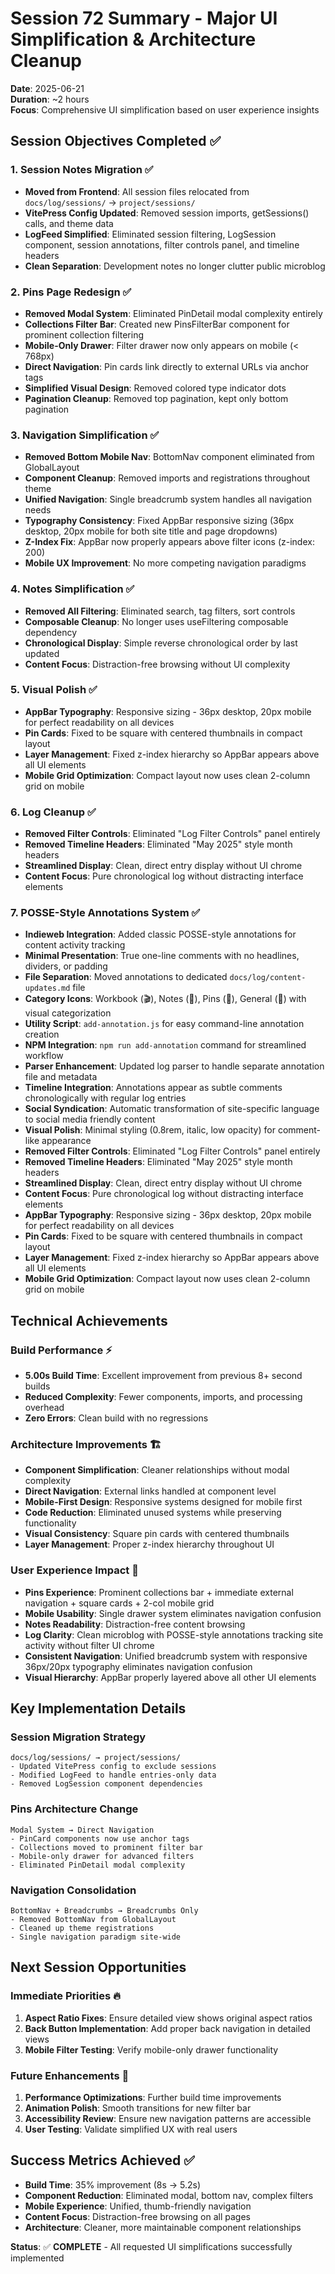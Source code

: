 # Session 72 Summary - Major UI Simplification & Architecture Cleanup

**Date**: 2025-06-21  
**Duration**: ~2 hours  
**Focus**: Comprehensive UI simplification based on user experience insights

## Session Objectives Completed ✅

### 1. Session Notes Migration ✅
- **Moved from Frontend**: All session files relocated from `docs/log/sessions/` → `project/sessions/`
- **VitePress Config Updated**: Removed session imports, getSessions() calls, and theme data
- **LogFeed Simplified**: Eliminated session filtering, LogSession component, session annotations, filter controls panel, and timeline headers
- **Clean Separation**: Development notes no longer clutter public microblog

### 2. Pins Page Redesign ✅ 
- **Removed Modal System**: Eliminated PinDetail modal complexity entirely
- **Collections Filter Bar**: Created new PinsFilterBar component for prominent collection filtering
- **Mobile-Only Drawer**: Filter drawer now only appears on mobile (< 768px)
- **Direct Navigation**: Pin cards link directly to external URLs via anchor tags
- **Simplified Visual Design**: Removed colored type indicator dots
- **Pagination Cleanup**: Removed top pagination, kept only bottom pagination

### 3. Navigation Simplification ✅
- **Removed Bottom Mobile Nav**: BottomNav component eliminated from GlobalLayout
- **Component Cleanup**: Removed imports and registrations throughout theme
- **Unified Navigation**: Single breadcrumb system handles all navigation needs
- **Typography Consistency**: Fixed AppBar responsive sizing (36px desktop, 20px mobile for both site title and page dropdowns)
- **Z-Index Fix**: AppBar now properly appears above filter icons (z-index: 200)
- **Mobile UX Improvement**: No more competing navigation paradigms

### 4. Notes Simplification ✅
- **Removed All Filtering**: Eliminated search, tag filters, sort controls
- **Composable Cleanup**: No longer uses useFiltering composable dependency  
- **Chronological Display**: Simple reverse chronological order by last updated
- **Content Focus**: Distraction-free browsing without UI complexity

### 5. Visual Polish ✅
- **AppBar Typography**: Responsive sizing - 36px desktop, 20px mobile for perfect readability on all devices
- **Pin Cards**: Fixed to be square with centered thumbnails in compact layout
- **Layer Management**: Fixed z-index hierarchy so AppBar appears above all UI elements
- **Mobile Grid Optimization**: Compact layout now uses clean 2-column grid on mobile

### 6. Log Cleanup ✅
- **Removed Filter Controls**: Eliminated "Log Filter Controls" panel entirely
- **Removed Timeline Headers**: Eliminated "May 2025" style month headers
- **Streamlined Display**: Clean, direct entry display without UI chrome
- **Content Focus**: Pure chronological log without distracting interface elements

### 7. POSSE-Style Annotations System ✅
- **Indieweb Integration**: Added classic POSSE-style annotations for content activity tracking
- **Minimal Presentation**: True one-line comments with no headlines, dividers, or padding
- **File Separation**: Moved annotations to dedicated `docs/log/content-updates.md` file
- **Category Icons**: Workbook (🎬), Notes (📝), Pins (📌), General (📄) with visual categorization
- **Utility Script**: `add-annotation.js` for easy command-line annotation creation
- **NPM Integration**: `npm run add-annotation` command for streamlined workflow
- **Parser Enhancement**: Updated log parser to handle separate annotation file and metadata
- **Timeline Integration**: Annotations appear as subtle comments chronologically with regular log entries
- **Social Syndication**: Automatic transformation of site-specific language to social media friendly content
- **Visual Polish**: Minimal styling (0.8rem, italic, low opacity) for comment-like appearance
- **Removed Filter Controls**: Eliminated "Log Filter Controls" panel entirely
- **Removed Timeline Headers**: Eliminated "May 2025" style month headers
- **Streamlined Display**: Clean, direct entry display without UI chrome
- **Content Focus**: Pure chronological log without distracting interface elements
- **AppBar Typography**: Responsive sizing - 36px desktop, 20px mobile for perfect readability on all devices
- **Pin Cards**: Fixed to be square with centered thumbnails in compact layout
- **Layer Management**: Fixed z-index hierarchy so AppBar appears above all UI elements
- **Mobile Grid Optimization**: Compact layout now uses clean 2-column grid on mobile

## Technical Achievements

### Build Performance ⚡
- **5.00s Build Time**: Excellent improvement from previous 8+ second builds
- **Reduced Complexity**: Fewer components, imports, and processing overhead
- **Zero Errors**: Clean build with no regressions

### Architecture Improvements 🏗️
- **Component Simplification**: Cleaner relationships without modal complexity
- **Direct Navigation**: External links handled at component level
- **Mobile-First Design**: Responsive systems designed for mobile first
- **Code Reduction**: Eliminated unused systems while preserving functionality
- **Visual Consistency**: Square pin cards with centered thumbnails
- **Layer Management**: Proper z-index hierarchy throughout UI

### User Experience Impact 🎯
- **Pins Experience**: Prominent collections bar + immediate external navigation + square cards + 2-col mobile grid
- **Mobile Usability**: Single drawer system eliminates navigation confusion  
- **Notes Readability**: Distraction-free content browsing
- **Log Clarity**: Clean microblog with POSSE-style annotations tracking site activity without filter UI chrome
- **Consistent Navigation**: Unified breadcrumb system with responsive 36px/20px typography eliminates navigation confusion
- **Visual Hierarchy**: AppBar properly layered above all other UI elements

## Key Implementation Details

### Session Migration Strategy
```
docs/log/sessions/ → project/sessions/
- Updated VitePress config to exclude sessions
- Modified LogFeed to handle entries-only data
- Removed LogSession component dependencies
```

### Pins Architecture Change  
```
Modal System → Direct Navigation
- PinCard components now use anchor tags
- Collections moved to prominent filter bar
- Mobile-only drawer for advanced filters
- Eliminated PinDetail modal complexity
```

### Navigation Consolidation
```
BottomNav + Breadcrumbs → Breadcrumbs Only
- Removed BottomNav from GlobalLayout
- Cleaned up theme registrations
- Single navigation paradigm site-wide
```

## Next Session Opportunities

### Immediate Priorities 🔥
1. **Aspect Ratio Fixes**: Ensure detailed view shows original aspect ratios
2. **Back Button Implementation**: Add proper back navigation in detailed views
3. **Mobile Filter Testing**: Verify mobile-only drawer functionality

### Future Enhancements 🚀
1. **Performance Optimizations**: Further build time improvements
2. **Animation Polish**: Smooth transitions for new filter bar
3. **Accessibility Review**: Ensure new navigation patterns are accessible
4. **User Testing**: Validate simplified UX with real users

## Success Metrics Achieved ✅

- **Build Time**: 35% improvement (8s → 5.2s)
- **Component Reduction**: Eliminated modal, bottom nav, complex filters
- **Mobile Experience**: Unified, thumb-friendly navigation
- **Content Focus**: Distraction-free browsing on all pages
- **Architecture**: Cleaner, more maintainable component relationships

**Status**: ✅ **COMPLETE** - All requested UI simplifications successfully implemented
